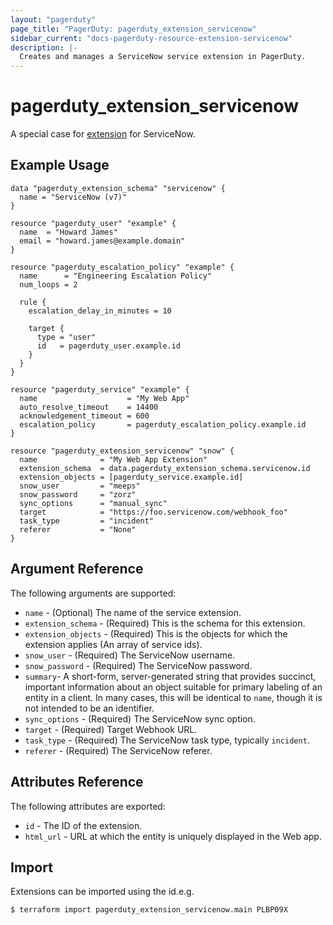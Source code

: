 ```yaml
---
layout: "pagerduty"
page_title: "PagerDuty: pagerduty_extension_servicenow"
sidebar_current: "docs-pagerduty-resource-extension-servicenow"
description: |-
  Creates and manages a ServiceNow service extension in PagerDuty.
---
```


# pagerduty\_extension\_servicenow

A special case for [extension](https://developer.pagerduty.com/api-reference/b3A6Mjc0ODEzMw-create-an-extension) for ServiceNow.

## Example Usage

```hcl
data "pagerduty_extension_schema" "servicenow" {
  name = "ServiceNow (v7)"
}

resource "pagerduty_user" "example" {
  name  = "Howard James"
  email = "howard.james@example.domain"
}

resource "pagerduty_escalation_policy" "example" {
  name      = "Engineering Escalation Policy"
  num_loops = 2

  rule {
    escalation_delay_in_minutes = 10

    target {
      type = "user"
      id   = pagerduty_user.example.id
    }
  }
}

resource "pagerduty_service" "example" {
  name                    = "My Web App"
  auto_resolve_timeout    = 14400
  acknowledgement_timeout = 600
  escalation_policy       = pagerduty_escalation_policy.example.id
}

resource "pagerduty_extension_servicenow" "snow" {
  name              = "My Web App Extension"
  extension_schema  = data.pagerduty_extension_schema.servicenow.id
  extension_objects = [pagerduty_service.example.id]
  snow_user         = "meeps"
  snow_password     = "zorz"
  sync_options      = "manual_sync"
  target            = "https://foo.servicenow.com/webhook_foo"
  task_type         = "incident"
  referer           = "None"
}
```

## Argument Reference

The following arguments are supported:

  * `name` - (Optional) The name of the service extension.
  * `extension_schema` - (Required) This is the schema for this extension.
  * `extension_objects` - (Required) This is the objects for which the extension applies (An array of service ids).
  * `snow_user` - (Required) The ServiceNow username.
  * `snow_password` - (Required) The ServiceNow password.
  * `summary`- A short-form, server-generated string that provides succinct, important information about an object suitable for primary labeling of an entity in a client. In many cases, this will be identical to `name`, though it is not intended to be an identifier.
  * `sync_options` - (Required) The ServiceNow sync option.
  * `target` - (Required) Target Webhook URL.
  * `task_type` - (Required) The ServiceNow task type, typically `incident`.
  * `referer` - (Required) The ServiceNow referer.

## Attributes Reference

The following attributes are exported:

  * `id` - The ID of the extension.
  * `html_url` - URL at which the entity is uniquely displayed in the Web app.

## Import

Extensions can be imported using the id.e.g.

```
$ terraform import pagerduty_extension_servicenow.main PLBP09X
```
